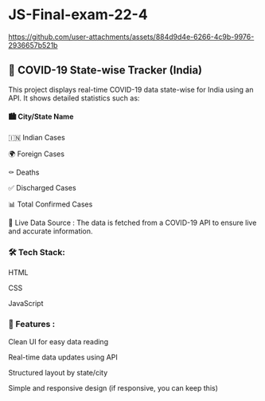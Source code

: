 # JS-Final-exam-22-4

https://github.com/user-attachments/assets/884d9d4e-6266-4c9b-9976-2936657b521b

<h2>🦠 COVID-19 State-wise Tracker (India)</h2>

This project displays real-time COVID-19 data state-wise for India using an API. It shows detailed statistics such as:

<h4>🏙️ City/State Name </h4>

🇮🇳 Indian Cases

🌍 Foreign Cases

⚰️ Deaths

✅ Discharged Cases

📊 Total Confirmed Cases

🔗 Live Data Source :
The data is fetched from a COVID-19 API to ensure live and accurate information.

<h3>🛠️ Tech Stack: </h3>

HTML

CSS

JavaScript

<h3>📌 Features :</h3>
Clean UI for easy data reading

Real-time data updates using API

Structured layout by state/city

Simple and responsive design (if responsive, you can keep this)
